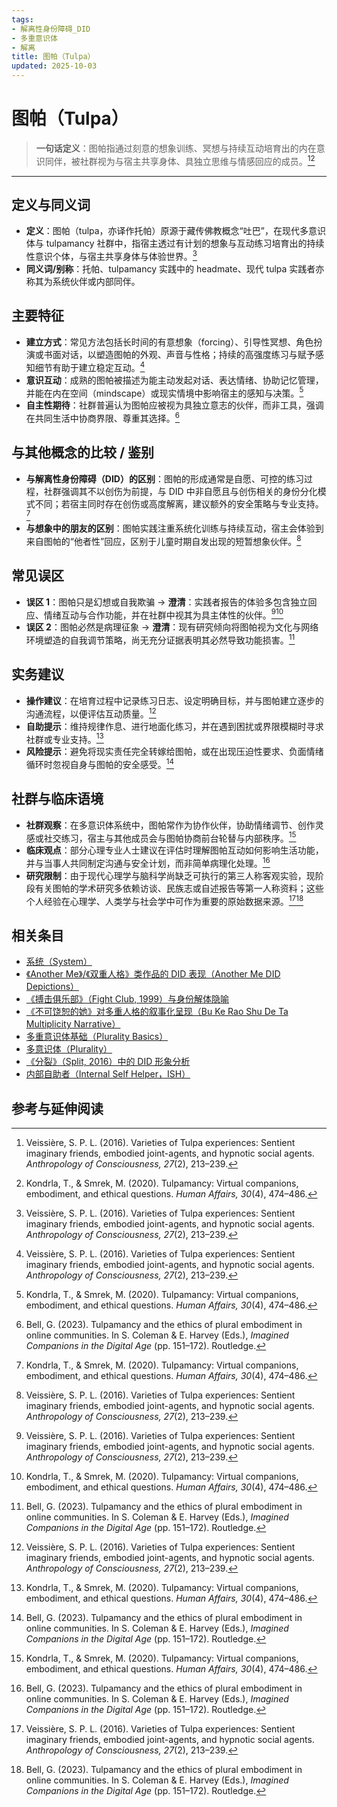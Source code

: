 ```yaml
---
tags:
- 解离性身份障碍_DID
- 多重意识体
- 解离
title: 图帕（Tulpa）
updated: 2025-10-03
---
```


# 图帕（Tulpa）

> **一句话定义**：图帕指通过刻意的想象训练、冥想与持续互动培育出的内在意识同伴，被社群视为与宿主共享身体、具独立思维与情感回应的成员。[^veissiere2016][^kondrla2020]

---

## 定义与同义词

- **定义**：图帕（tulpa，亦译作托帕）原源于藏传佛教概念“吐巴”，在现代多意识体与 tulpamancy 社群中，指宿主透过有计划的想象与互动练习培育出的持续性意识个体，与宿主共享身体与体验世界。[^veissiere2016]
- **同义词/别称**：托帕、tulpamancy 实践中的 headmate、现代 tulpa 实践者亦称其为系统伙伴或内部同伴。

## 主要特征

- **建立方式**：常见方法包括长时间的有意想象（forcing）、引导性冥想、角色扮演或书面对话，以塑造图帕的外观、声音与性格；持续的高强度练习与赋予感知细节有助于建立稳定互动。[^veissiere2016]
- **意识互动**：成熟的图帕被描述为能主动发起对话、表达情绪、协助记忆管理，并能在内在空间（mindscape）或现实情境中影响宿主的感知与决策。[^kondrla2020]
- **自主性期待**：社群普遍认为图帕应被视为具独立意志的伙伴，而非工具，强调在共同生活中协商界限、尊重其选择。[^bell2023]

## 与其他概念的比较 / 鉴别

- **与解离性身份障碍（DID）的区别**：图帕的形成通常是自愿、可控的练习过程，社群强调其不以创伤为前提，与 DID 中非自愿且与创伤相关的身份分化模式不同；若宿主同时存在创伤或高度解离，建议额外的安全策略与专业支持。[^kondrla2020]
- **与想象中的朋友的区别**：图帕实践注重系统化训练与持续互动，宿主会体验到来自图帕的“他者性”回应，区别于儿童时期自发出现的短暂想象伙伴。[^veissiere2016]

## 常见误区

- **误区 1**：图帕只是幻想或自我欺骗 → **澄清**：实践者报告的体验多包含独立回应、情绪互动与合作功能，并在社群中视其为具主体性的伙伴。[^veissiere2016][^kondrla2020]
- **误区 2**：图帕必然是病理征象 → **澄清**：现有研究倾向将图帕视为文化与网络环境塑造的自我调节策略，尚无充分证据表明其必然导致功能损害。[^bell2023]

## 实务建议

- **操作建议**：在培育过程中记录练习日志、设定明确目标，并与图帕建立逐步的沟通流程，以便评估互动质量。[^veissiere2016]
- **自助提示**：维持规律作息、进行地面化练习，并在遇到困扰或界限模糊时寻求社群或专业支持。[^kondrla2020]
- **风险提示**：避免将现实责任完全转嫁给图帕，或在出现压迫性要求、负面情绪循环时忽视自身与图帕的安全感受。[^bell2023]

## 社群与临床语境

- **社群观察**：在多意识体系统中，图帕常作为协作伙伴，协助情绪调节、创作灵感或社交练习，宿主与其他成员会与图帕协商前台轮替与内部秩序。[^kondrla2020]
- **临床观点**：部分心理专业人士建议在评估时理解图帕互动如何影响生活功能，并与当事人共同制定沟通与安全计划，而非简单病理化处理。[^bell2023]
- **研究限制**：由于现代心理学与脑科学尚缺乏可执行的第三人称客观实验，现阶段有关图帕的学术研究多依赖访谈、民族志或自述报告等第一人称资料；这些个人经验在心理学、人类学与社会学中可作为重要的原始数据来源。[^veissiere2016][^bell2023]

## 相关条目

- [系统（System）](/entries/System.md)
- [《Another Me》/《双重人格》类作品的 DID 表现（Another Me DID Depictions）](/entries/Another-Me-DID-Depictions.md)
- [《搏击俱乐部》（Fight Club, 1999）与身份解体隐喻](/entries/Fight-Club-1999-Identity-Metaphor.md)
- [《不可饶恕的她》对多重人格的叙事化呈现（Bu Ke Rao Shu De Ta Multiplicity Narrative）](/entries/Bu-Ke-Raoshu-De-Ta-Multiplicity-Narrative.md)
- [多重意识体基础（Plurality Basics）](/entries/Plurality-Basics.md)
- [多意识体（Plurality）](/entries/Plurality.md)
- [《分裂》（Split, 2016）中的 DID 形象分析](/entries/Split-2016-DID-Representation.md)
- [内部自助者（Internal Self Helper，ISH）](/entries/Internal-Self-Helper-ISH.md)

## 参考与延伸阅读

[^veissiere2016]: Veissière, S. P. L. (2016). Varieties of Tulpa experiences: Sentient imaginary friends, embodied joint-agents, and hypnotic social agents. *Anthropology of Consciousness, 27*(2), 213–239.
[^kondrla2020]: Kondrla, T., & Smrek, M. (2020). Tulpamancy: Virtual companions, embodiment, and ethical questions. *Human Affairs, 30*(4), 474–486.
[^bell2023]: Bell, G. (2023). Tulpamancy and the ethics of plural embodiment in online communities. In S. Coleman & E. Harvey (Eds.), *Imagined Companions in the Digital Age* (pp. 151–172). Routledge.
